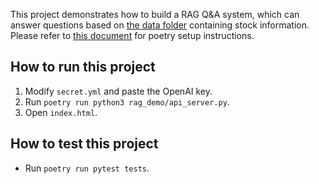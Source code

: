 This project demonstrates how to build a RAG Q&A system, which can answer questions based on [the data folder](./data/) containing stock information. Please refer to [this document](https://github.com/turingplanet/python-project-setup-tutorial/blob/main/comprehensive_set_up.md#poetry-project-setup) for poetry setup instructions.

## How to run this project
1. Modify `secret.yml` and paste the OpenAI key.
2. Run `poetry run python3 rag_demo/api_server.py`.
3. Open `index.html`.

## How to test this project
- Run `poetry run pytest tests`.
